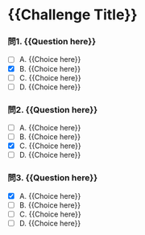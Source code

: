 <!-- TODO: - Add title
           - Add a few questions
           - Make sure that answers `- [x]` are included in each question. -->

# {{Challenge Title}}

### 問1. {{Question here}}

- [ ] A. {{Choice here}}
- [x] B. {{Choice here}}
- [ ] C. {{Choice here}}
- [ ] D. {{Choice here}}

### 問2. {{Question here}}

- [ ] A. {{Choice here}}
- [ ] B. {{Choice here}}
- [x] C. {{Choice here}}
- [ ] D. {{Choice here}}

### 問3. {{Question here}}

- [x] A. {{Choice here}}
- [ ] B. {{Choice here}}
- [ ] C. {{Choice here}}
- [ ] D. {{Choice here}}
